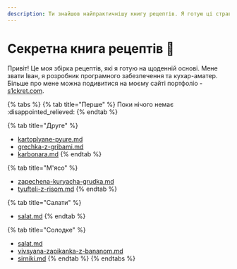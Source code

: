 ```yaml
---
description: Ти знайшов найпрактичнішу книгу рецептів. Я готую ці страви завжди!
---
```


# Секретна книга рецептів 🤫

Привіт! Це моя збірка рецептів, які я готую на щоденній основі. Мене звати Іван, я розробник програмного забезпечення та кухар-аматер. Більше про мене можна подивитися на моєму сайті портфоліо - [s1ckret.com](https://s1ckret.com/).&#x20;

{% tabs %}
{% tab title="Перше" %}
Поки нічого немає :disappointed\_relieved:
{% endtab %}

{% tab title="Друге" %}
* [kartoplyane-pyure.md](sekretna-kniga-receptiv/druge/kartoplyane-pyure.md "mention")
* [grechka-z-gribami.md](sekretna-kniga-receptiv/druge/grechka-z-gribami.md "mention")
* [karbonara.md](sekretna-kniga-receptiv/druge/karbonara.md "mention")
{% endtab %}

{% tab title="М'ясо" %}
* [zapechena-kuryacha-grudka.md](sekretna-kniga-receptiv/myaso/zapechena-kuryacha-grudka.md "mention")
* [tyufteli-z-risom.md](sekretna-kniga-receptiv/myaso/tyufteli-z-risom.md "mention")
{% endtab %}

{% tab title="Салати" %}
* [salat.md](sekretna-kniga-receptiv/salati/salat.md "mention")
{% endtab %}

{% tab title="Солодке" %}
* [salat.md](sekretna-kniga-receptiv/salati/salat.md "mention")
* [vivsyana-zapikanka-z-bananom.md](sekretna-kniga-receptiv/solodke/vivsyana-zapikanka-z-bananom.md "mention")
* [sirniki.md](sekretna-kniga-receptiv/v-procesi/sirniki.md "mention")
{% endtab %}
{% endtabs %}
